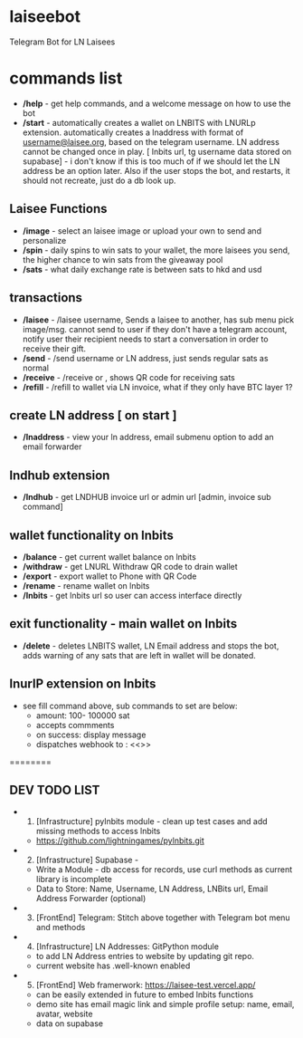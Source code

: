 # laiseebot
Telegram Bot for LN Laisees

# commands list
- **/help** - get help commands, and a welcome message on how to use the bot
- **/start** - automatically creates a wallet on LNBITS with LNURLp extension. automatically creates a lnaddress with format of username@laisee.org, based on the telegram username. LN address cannot be changed once in play. [ lnbits url, tg username data stored on supabase] - i don't know if this is too much of if we should let the LN address be an option later. Also if the user stops the bot, and restarts, it should not recreate, just do a db look up. 

## Laisee Functions
- **/image** - select an laisee image or upload your own to send and personalize 
- **/spin** - daily spins to win sats to your wallet, the more laisees you send, the higher chance to win sats from the giveaway pool 
- **/sats** - what daily exchange rate is between sats to hkd and usd

## transactions
- **/laisee** - /laisee <amt> username, Sends a laisee to another, has sub menu pick image/msg. 
cannot send to user if they don't have a telegram account, notify user their recipient needs to start a conversation in order to receive their gift. 
- **/send** - /send <amt> username or LN address, just sends regular sats as normal
- **/receive** - /receive <amt> or <any amt> , shows QR code for receiving sats
- **/refill** - /refill <amt> to wallet via LN invoice, what if they only have BTC layer 1?

## create LN address [ on start ]
- **/lnaddress** - view your ln address, email submenu option to add an email forwarder

## lndhub extension
- **/lndhub** - get LNDHUB invoice url or admin url [admin, invoice sub command]

## wallet functionality on lnbits
- **/balance** - get current wallet balance on lnbits
- **/withdraw** - get LNURL Withdraw QR code to drain wallet
- **/export** - export wallet to Phone with QR Code
- **/rename** - rename wallet on lnbits
- **/lnbits** - get lnbits url so user can access interface directly

## exit functionality - main wallet on lnbits
- **/delete** - deletes LNBITS wallet, LN Email address and stops the bot, adds warning of any sats that are left in wallet will be donated. 

## lnurlP extension on lnbits
- see fill command above, sub commands to set are below:
    * amount: 100- 100000 sat
    * accepts commments
    * on success: display message 
    * dispatches webhook to : <<>>

========

## DEV TODO LIST

- 1) [Infrastructure] pylnbits module - clean up test cases and add missing methods to access lnbits
    * https://github.com/lightningames/pylnbits.git

- 2) [Infrastructure] Supabase -  
    * Write a Module - db access for records, use curl methods as current library is incomplete
    * Data to Store: Name, Username, LN Address, LNBits url, Email Address Forwarder (optional)

- 3) [FrontEnd] Telegram: Stitch above together with Telegram bot menu and methods

- 4) [Infrastructure] LN Addresses: GitPython module
    * to add LN Address entries to website by updating git repo. 
    * current website has .well-known enabled
 
- 5) [FrontEnd] Web framerwork: https://laisee-test.vercel.app/
    * can be easily extended in future to embed lnbits functions
    * demo site has email magic link and simple profile setup: name, email, avatar, website
    * data on supabase
